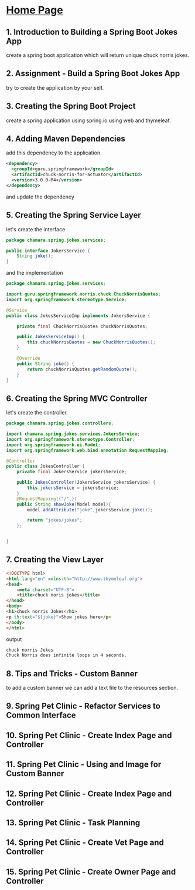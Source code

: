 # [Home Page](../../README.md)

## 1. Introduction to Building a Spring Boot Jokes App

create a spring boot application which will return unique chuck norris jokes.

## 2. Assignment - Build a Spring Boot Jokes App

try to create the application by your self.

## 3. Creating the Spring Boot Project

create a spring application using spring.io using web and thymeleaf.

## 4. Adding Maven Dependencies

add this dependency to the application.

```xml
<dependency>
  <groupId>guru.springframework</groupId>
  <artifactId>chuck-norris-for-actuator</artifactId>
  <version>3.0.0-M4</version>
</dependency>
```

and update the dependency

## 5. Creating the Spring Service Layer

let's create the interface

```java
package chamara.spring.jokes.services;

public interface JokersService {
    String joke();
}
```

and the implementation

```java
package chamara.spring.jokes.services;

import guru.springframework.norris.chuck.ChuckNorrisQuotes;
import org.springframework.stereotype.Service;

@Service
public class JokesServiceImp implements JokersService {

    private final ChuckNorrisQuotes chuckNorrisQuotes;

    public JokesServiceImp() {
        this.chuckNorrisQuotes = new ChuckNorrisQuotes();
    }

    @Override
    public String joke() {
        return chuckNorrisQuotes.getRandomQuote();
    }
}

```

## 6. Creating the Spring MVC Controller

let's create the controller.

```java
package chamara.spring.jokes.controllers;

import chamara.spring.jokes.services.JokersService;
import org.springframework.stereotype.Controller;
import org.springframework.ui.Model;
import org.springframework.web.bind.annotation.RequestMapping;

@Controller
public class JokesController {
    private final JokersService jokersService;

    public JokesController(JokersService jokersService) {
        this.jokersService = jokersService;
    }
    @RequestMapping({"/",})
    public String showJoke(Model model){
        model.addAttribute("joke",jokersService.joke());

        return "jokes/jokes";
    };


}
```

## 7. Creating the View Layer

```html
<!DOCTYPE html>
<html lang="en" xmlns:th="http://www.thymeleaf.org">
<head>
    <meta charset="UTF-8">
    <title>chuck noris jokes</title>
</head>
<body>
<h1>chuck norris Jokes</h1>
<p th:text="${joke}">Show jokes here</p>
</body>
</html>
```

output

```bash
chuck norris Jokes
Chuck Norris does infinite loops in 4 seconds.
```

## 8. Tips and Tricks - Custom Banner

to add a custom banner we can add a text file to the resources section.

## 9. Spring Pet Clinic - Refactor Services to Common Interface

## 10. Spring Pet Clinic - Create Index Page and Controller

## 11. Spring Pet Clinic - Using and Image for Custom Banner

## 12. Spring Pet Clinic - Create Index Page and Controller

## 13. Spring Pet Clinic - Task Planning

## 14. Spring Pet Clinic - Create Vet Page and Controller

## 15. Spring Pet Clinic - Create Owner Page and Controller
